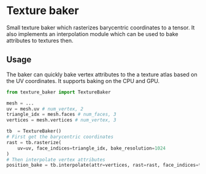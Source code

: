# Texture baker

Small texture baker which rasterizes barycentric coordinates to a tensor.
It also implements an interpolation module which can be used to bake attributes to textures then.

## Usage

The baker can quickly bake vertex attributes to the a texture atlas based on the UV coordinates.
It supports baking on the CPU and GPU.

```python
from texture_baker import TextureBaker

mesh = ...
uv = mesh.uv # num_vertex, 2
triangle_idx = mesh.faces # num_faces, 3
vertices = mesh.vertices # num_vertex, 3

tb  = TextureBaker()
# First get the barycentric coordinates
rast = tb.rasterize(
    uv=uv, face_indices=triangle_idx, bake_resolution=1024
)
# Then interpolate vertex attributes
position_bake = tb.interpolate(attr=vertices, rast=rast, face_indices=triangle_idx)
```
